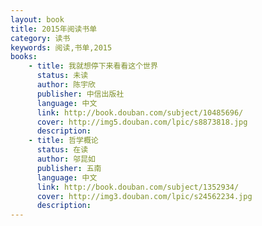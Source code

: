 ```yaml
---
layout: book
title: 2015年阅读书单
category: 读书
keywords: 阅读,书单,2015
books: 
    - title: 我就想停下来看看这个世界 
      status: 未读
      author: 陈宇欣
      publisher: 中信出版社
      language: 中文
      link: http://book.douban.com/subject/10485696/
      cover: http://img5.douban.com/lpic/s8873818.jpg
      description:
    - title: 哲学概论 
      status: 在读
      author: 邬昆如
      publisher: 五南 
      language: 中文
      link: http://book.douban.com/subject/1352934/
      cover: http://img3.douban.com/lpic/s24562234.jpg
      description:
---
```

